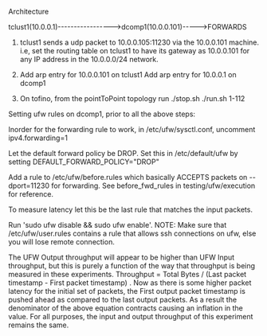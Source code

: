 Architecture

tclust1(10.0.0.1)----------------->dcomp1(10.0.0.101)----->FORWARDS

1) tclust1 sends a udp packet to 10.0.0.105:11230 via the 10.0.0.101 machine. i.e, set the routing table on tclust1 to have its gateway as 10.0.0.101 for any IP address in the 10.0.0.0/24 network. 

2) Add arp entry for 10.0.0.101 on tclust1
   Add arp entry for 10.0.0.1 on dcomp1

3) On tofino, from the pointToPoint topology run 
	./stop.sh
	./run.sh 1-112

Setting ufw rules on dcomp1, prior to all the above steps:

Inorder for the forwarding rule to work, in /etc/ufw/sysctl.conf, uncomment ipv4.forwarding=1

Let the default forward policy be DROP. Set this in /etc/default/ufw by setting DEFAULT_FORWARD_POLICY="DROP"
 
Add a rule to /etc/ufw/before.rules which basically ACCEPTS packets on --dport=11230 for forwarding. See before_fwd_rules in testing/ufw/execution for reference.

To measure latency let this be the last rule that matches the input packets.

Run 'sudo ufw disable && sudo ufw enable'. NOTE: Make sure that /etc/ufw/user.rules contains a rule that allows ssh connections on ufw, else you will lose remote connection.

The UFW Output throughput will appear to be higher than UFW Input throughput, but this is purely a function of the way that throughput is being measured in these experiments. Throughput = Total Bytes / (Last packet timestamp - First packet timestamp) . 
Now as there is some higher packet latency for the initial set of packets, the First output packet timestamp is pushed ahead as compared to the last output packets. As a result the denominator of the above equation contracts causing an inflation in the value. For all purposes, the input and output throughput of this experiment remains the same.   


 

